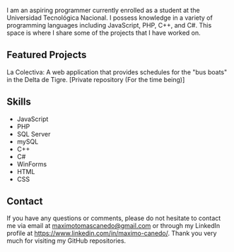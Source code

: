 I am an aspiring programmer currently enrolled as a student at the Universidad Tecnológica Nacional. I possess knowledge in a variety of programming languages including JavaScript, PHP, C++, and C#. This space is where I share some of the projects that I have worked on.
## Featured Projects
La Colectiva: A web application that provides schedules for the "bus boats" in the Delta de Tigre. [Private repository (For the time being)]
## Skills
 - JavaScript
 - PHP
 - SQL Server
 - mySQL
 - C++
 - C#
 - WinForms
 - HTML
 - CSS
## Contact
If you have any questions or comments, please do not hesitate to contact me via email at maximotomascanedo@gmail.com or through my LinkedIn profile at https://www.linkedin.com/in/maximo-canedo/. Thank you very much for visiting my GitHub repositories.
